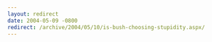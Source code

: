 ```yaml
---
layout: redirect
date: 2004-05-09 -0800
redirect: /archive/2004/05/10/is-bush-choosing-stupidity.aspx/
---
```


